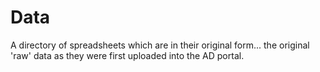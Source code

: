 # Data
A directory of spreadsheets which are in their original form... the original 'raw' data as they were 
first uploaded into the AD portal.  



